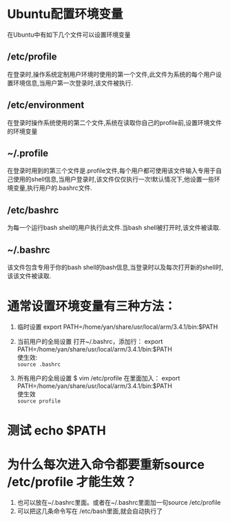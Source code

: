 # Ubuntu配置环境变量

在Ubuntu中有如下几个文件可以设置环境变量

## **/etc/profile**
在登录时,操作系统定制用户环境时使用的第一个文件,此文件为系统的每个用户设置环境信息,当用户第一次登录时,该文件被执行.

## **/etc/environment**
在登录时操作系统使用的第二个文件,系统在读取你自己的profile前,设置环境文件的环境变量

## **~/.profile**
在登录时用到的第三个文件是.profile文件,每个用户都可使用该文件输入专用于自己使用的shell信息,当用户登录时,该文件仅仅执行一次!默认情况下,他设置一些环境变量,执行用户的.bashrc文件.

## **/etc/bashrc**
为每一个运行bash shell的用户执行此文件.当bash shell被打开时,该文件被读取.

## **~/.bashrc**
该文件包含专用于你的bash shell的bash信息,当登录时以及每次打开新的shell时,该该文件被读取.

# 通常设置环境变量有三种方法：
1. 临时设置
export PATH=/home/yan/share/usr/local/arm/3.4.1/bin:$PATH

2. 当前用户的全局设置
打开~/.bashrc，添加行：
export PATH=/home/yan/share/usr/local/arm/3.4.1/bin:\$PATH<br>
使生效: <br>```source .bashrc```

3. 所有用户的全局设置
\$ vim /etc/profile
在里面加入：
export PATH=/home/yan/share/usr/local/arm/3.4.1/bin:$PATH<br>
使生效<br>```source profile```

# 测试 echo $PATH


# 为什么每次进入命令都要重新source /etc/profile 才能生效？

1. 也可以放在~/.bashrc里面。或者在~/.bashrc里面加一句source /etc/profile
2. 可以把这几条命令写在 /etc/bash里面,就会自动执行了